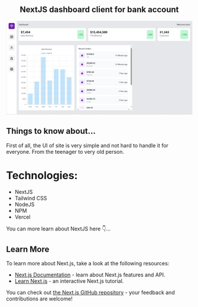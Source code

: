 <h2 align="center">NextJS dashboard client for bank account</h2>
<img src="public/Zrzut ekranu (45).png" />

## Things to know about...

First of all, the UI of site is very simple and not hard to handle it for everyone. From the teenager to very old person. <br>

# Technologies:
<ul>
  <li>NextJS</li>
  <li>Tailwind CSS</li>
  <li>NodeJS</li>
  <li>NPM</li>
  <li>Vercel</li>
</ul>

You can more learn about NextJS here 👇...

## Learn More

To learn more about Next.js, take a look at the following resources:

- [Next.js Documentation](https://nextjs.org/docs) - learn about Next.js features and API.
- [Learn Next.js](https://nextjs.org/learn) - an interactive Next.js tutorial.

You can check out [the Next.js GitHub repository](https://github.com/vercel/next.js/) - your feedback and contributions are welcome!

